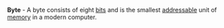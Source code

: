 **Byte** - A byte consists of eight [bits](docs/Glossary/Bit.md) and is the smallest [addressable](docs/Glossary/Memory%20Address.md) unit of [memory](docs/Glossary/Memory.md) in a modern computer.